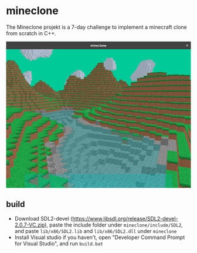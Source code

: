# mineclone

The Mineclone projekt is a 7-day challenge to implement a minecraft clone from scratch in C++.

![mineclone screenshot](screenshot.png)

## build

* Download SDL2-devel (https://www.libsdl.org/release/SDL2-devel-2.0.7-VC.zip), paste the include folder under `mineclone/include/SDL2`, and paste `lib/x86/SDL2.lib` and `lib/x86/SDL2.dll` under `mineclone`
* Install Visual studio if you haven't, open "Developer Command Prompt for Visual Studio", and run `build.bat`
